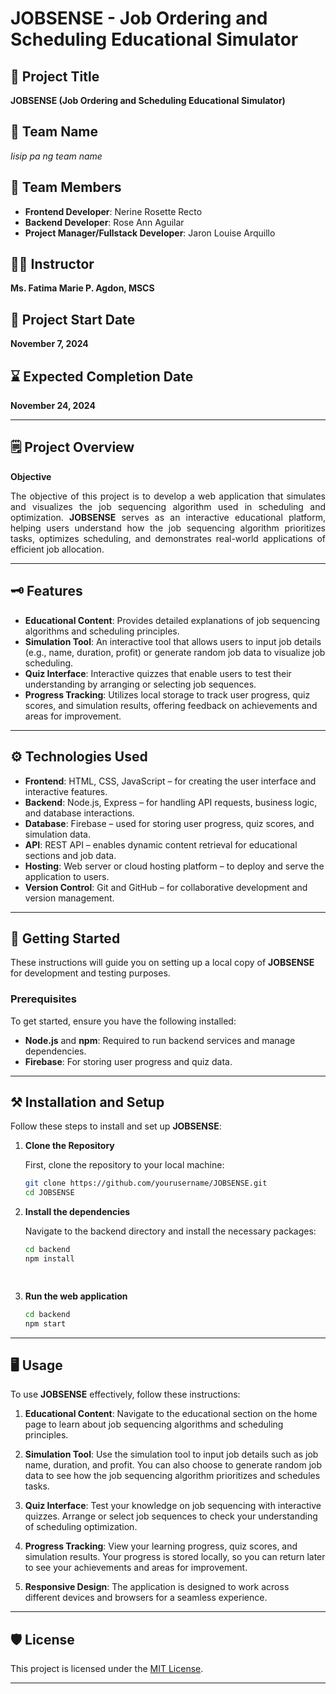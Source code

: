 # JOBSENSE - Job Ordering and Scheduling Educational Simulator

## :rocket: Project Title
**JOBSENSE (Job Ordering and Scheduling Educational Simulator)**

## :handshake: Team Name
*Iisip pa ng team name*

## :busts_in_silhouette: Team Members
- **Frontend Developer**: Nerine Rosette Recto
- **Backend Developer**: Rose Ann Aguilar
- **Project Manager/Fullstack Developer**: Jaron Louise Arquillo

## :woman_teacher: Instructor
**Ms. Fatima Marie P. Agdon, MSCS**

## :date: Project Start Date
**November 7, 2024**

## :hourglass: Expected Completion Date
**November 24, 2024**

---

## :spiral_notepad: Project Overview

**Objective**  
<p align="justify">
The objective of this project is to develop a web application that simulates and visualizes the job sequencing algorithm used in scheduling and optimization. <strong>JOBSENSE</strong> serves as an interactive educational platform, helping users understand how the job sequencing algorithm prioritizes tasks, optimizes scheduling, and demonstrates real-world applications of efficient job allocation.
<p>

---

## :old_key: Features

- **Educational Content**: Provides detailed explanations of job sequencing algorithms and scheduling principles.
- **Simulation Tool**: An interactive tool that allows users to input job details (e.g., name, duration, profit) or generate random job data to visualize job scheduling.
- **Quiz Interface**: Interactive quizzes that enable users to test their understanding by arranging or selecting job sequences.
- **Progress Tracking**: Utilizes local storage to track user progress, quiz scores, and simulation results, offering feedback on achievements and areas for improvement.

---

## :gear: Technologies Used

- **Frontend**: HTML, CSS, JavaScript – for creating the user interface and interactive features.
- **Backend**: Node.js, Express – for handling API requests, business logic, and database interactions.
- **Database**: Firebase – used for storing user progress, quiz scores, and simulation data.
- **API**: REST API – enables dynamic content retrieval for educational sections and job data.
- **Hosting**: Web server or cloud hosting platform – to deploy and serve the application to users.
- **Version Control**: Git and GitHub – for collaborative development and version management.

---

##  :vertical_traffic_light: Getting Started

These instructions will guide you on setting up a local copy of **JOBSENSE** for development and testing purposes.

### Prerequisites

To get started, ensure you have the following installed:

- **Node.js** and **npm**: Required to run backend services and manage dependencies.
- **Firebase**: For storing user progress and quiz data.
---

## :hammer_and_pick: Installation and Setup

Follow these steps to install and set up **JOBSENSE**:

1. **Clone the Repository**

   First, clone the repository to your local machine:

   ```bash
   git clone https://github.com/yourusername/JOBSENSE.git
   cd JOBSENSE

  2. **Install the dependencies**

     Navigate to the backend directory and install the necessary packages:

     ```bash
     cd backend
     npm install
     
      
  4. **Run the web application**
     
     ```bash
     cd backend
     npm start
     
---

## 	:desktop_computer: Usage

To use **JOBSENSE** effectively, follow these instructions:

1. **Educational Content**: Navigate to the educational section on the home page to learn about job sequencing algorithms and scheduling principles.

2. **Simulation Tool**: Use the simulation tool to input job details such as job name, duration, and profit. You can also choose to generate random job data to see how the job sequencing algorithm prioritizes and schedules tasks.

3. **Quiz Interface**: Test your knowledge on job sequencing with interactive quizzes. Arrange or select job sequences to check your understanding of scheduling optimization.

4. **Progress Tracking**: View your learning progress, quiz scores, and simulation results. Your progress is stored locally, so you can return later to see your achievements and areas for improvement.

5. **Responsive Design**: The application is designed to work across different devices and browsers for a seamless experience.

---

## :shield: License

This project is licensed under the [MIT License](LICENSE).

---


